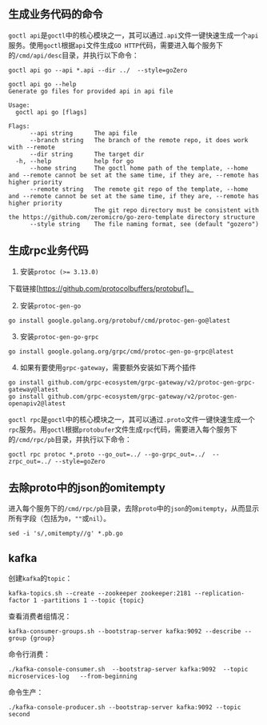 ## 生成业务代码的命令

`goctl api`是`goctl`中的核心模块之一，其可以通过`.api`文件一键快速生成一个`api`服务。使用`goctl`根据`api`文件生成`GO HTTP`代码，需要进入每个服务下的`/cmd/api/desc`目录，并执行以下命令：

```shell
goctl api go --api *.api --dir ../  --style=goZero
```

```shell
goctl api go --help
Generate go files for provided api in api file

Usage:
  goctl api go [flags]

Flags:
      --api string      The api file
      --branch string   The branch of the remote repo, it does work with --remote
      --dir string      The target dir
  -h, --help            help for go
      --home string     The goctl home path of the template, --home and --remote cannot be set at the same time, if they are, --remote has higher priority
      --remote string   The remote git repo of the template, --home and --remote cannot be set at the same time, if they are, --remote has higher priority
                        The git repo directory must be consistent with the https://github.com/zeromicro/go-zero-template directory structure
      --style string    The file naming format, see (default "gozero")
```

## 生成rpc业务代码

1. 安装`protoc (>= 3.13.0)`

下载链接[https://github.com/protocolbuffers/protobuf]。

2. 安装`protoc-gen-go`

```shell
go install google.golang.org/protobuf/cmd/protoc-gen-go@latest
```

3. 安装`protoc-gen-go-grpc`

```shell
go install google.golang.org/grpc/cmd/protoc-gen-go-grpc@latest
```

4. 如果有要使用`grpc-gateway`，需要额外安装如下两个插件

```shell
go install github.com/grpc-ecosystem/grpc-gateway/v2/protoc-gen-grpc-gateway@latest
go install github.com/grpc-ecosystem/grpc-gateway/v2/protoc-gen-openapiv2@latest
```

`goctl rpc`是`goctl`中的核心模块之一，其可以通过`.proto`文件一键快速生成一个`rpc`服务。用`goctl`根据`protobufer`文件生成`rpc`代码，需要进入每个服务下的`/cmd/rpc/pb`目录，并执行以下命令：

```shell
goctl rpc protoc *.proto --go_out=../ --go-grpc_out=../  --zrpc_out=../ --style=goZero
``` 

## 去除proto中的json的omitempty

进入每个服务下的`/cmd/rpc/pb`目录，去除`proto`中的`json`的`omitempty`，从而显示所有字段（包括为`0`，`""`或`nil`）。

```shell
sed -i 's/,omitempty//g' *.pb.go
```

## kafka

创建`kafka`的`topic`：

```shell
kafka-topics.sh --create --zookeeper zookeeper:2181 --replication-factor 1 -partitions 1 --topic {topic}
```

查看消费者组情况：

```shell
kafka-consumer-groups.sh --bootstrap-server kafka:9092 --describe --group {group}
```

命令行消费：

```shell
./kafka-console-consumer.sh  --bootstrap-server kafka:9092  --topic microservices-log   --from-beginning
```

命令生产：

```shell
./kafka-console-producer.sh --bootstrap-server kafka:9092 --topic second
```